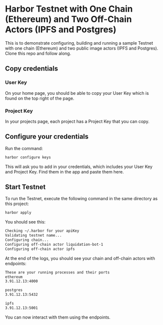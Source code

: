 # Harbor Testnet with One Chain (Ethereum) and Two Off-Chain Actors (IPFS and Postgres)

This is to demonstrate configuring, building and running a sample Testnet with one chain (Ethereum) and two public image actors (IPFS and Postgres). Clone this repo and follow along.

## Copy credentials

### User Key
On your home page, you should be able to copy your User Key which is found on the top right of the page.

### Project Key
In your projects page, each project has a Project Key that you can copy.

## Configure your credentials

Run the command:

```bash
harbor configure keys
```

This will ask you to add in your credentials, which includes your User Key and Project Key. Find them in the app and paste them here.

## Start Testnet

To run the Testnet, execute the following command in the same directory as this project:

```bash
harbor apply
```

You should see this:

```bash
Checking ~/.harbor for your apiKey
Validating testnet name...
Configuring chain...
Configuring off-chain actor liquidation-bot-1
Configuring off-chain actor ipfs
```

At the end of the logs, you should see your chain and off-chain actors with endpoints:

```bash
These are your running processes and their ports
ethereum
3.91.12.13:4000

postgres
3.91.12.13:5432

ipfs
3.91.12.13:5001
```

You can now interact with them using the endpoints.
